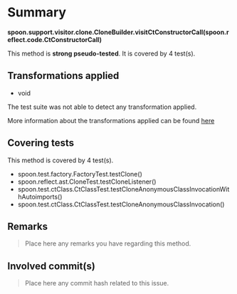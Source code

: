 # Summary
**spoon.support.visitor.clone.CloneBuilder.visitCtConstructorCall(spoon.reflect.code.CtConstructorCall)**

This method is **strong pseudo-tested**.
It is covered by 4 test(s). 


## Transformations applied

- void


The test suite was not able to detect any transformation applied.

More information about the transformations applied can be found [here](https://github.com/STAMP-project/pitest-descartes)

## Covering tests
This method is covered by 4 test(s).
* spoon.test.factory.FactoryTest.testClone()
* spoon.reflect.ast.CloneTest.testCloneListener()
* spoon.test.ctClass.CtClassTest.testCloneAnonymousClassInvocationWithAutoimports()
* spoon.test.ctClass.CtClassTest.testCloneAnonymousClassInvocation()


## Remarks
> Place here any remarks you have regarding this method.

## Involved commit(s)

> Place here any commit hash related to this issue.
